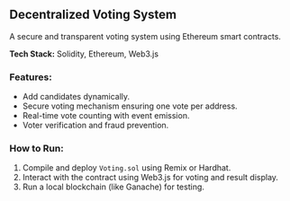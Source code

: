 ##  Decentralized Voting System
A secure and transparent voting system using Ethereum smart contracts.

**Tech Stack:** Solidity, Ethereum, Web3.js

### Features:
- Add candidates dynamically.
- Secure voting mechanism ensuring one vote per address.
- Real-time vote counting with event emission.
- Voter verification and fraud prevention.

### How to Run:
1. Compile and deploy `Voting.sol` using Remix or Hardhat.
2. Interact with the contract using Web3.js for voting and result display.
3. Run a local blockchain (like Ganache) for testing.
